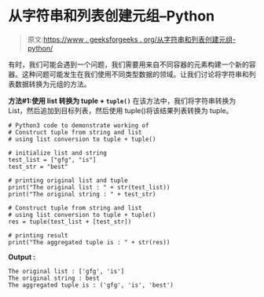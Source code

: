 # 从字符串和列表创建元组–Python

> 原文:[https://www . geeksforgeeks . org/从字符串和列表创建元组-python/](https://www.geeksforgeeks.org/create-a-tuple-from-string-and-list-python/)

有时，我们可能会遇到一个问题，我们需要用来自不同容器的元素构建一个新的容器。这种问题可能发生在我们使用不同类型数据的领域。让我们讨论将字符串和列表数据转换为元组的方法。

**方法#1:使用 list 转换为 tuple + `tuple()`**
在该方法中，我们将字符串转换为 List，然后追加到目标列表，然后使用 tuple()将该结果列表转换为 tuple。

```
# Python3 code to demonstrate working of
# Construct tuple from string and list
# using list conversion to tuple + tuple()

# initialize list and string 
test_list = ["gfg", "is"]
test_str = "best"

# printing original list and tuple
print("The original list : " + str(test_list))
print("The original string : " + test_str)

# Construct tuple from string and list
# using list conversion to tuple + tuple()
res = tuple(test_list + [test_str])

# printing result
print("The aggregated tuple is : " + str(res))
```

**Output :**

```
The original list : ['gfg', 'is']
The original string : best
The aggregated tuple is : ('gfg', 'is', 'best')

```